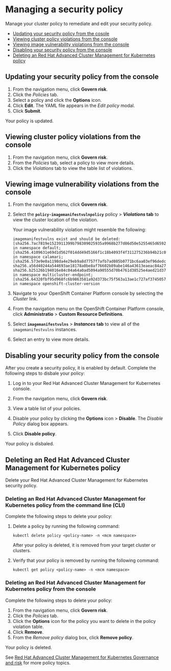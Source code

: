# Managing a security policy

Manage your cluster policy to remediate and edit your security policy. 

- [Updating your security policy from the cosole](#updating-your-security-policy-from-the-cosole)
- [Viewing cluster policy violations from the console](#viewing-cluster-violations-from-the-console)
- [Viewing image vulnerability violations from the console](#viewing-image-vulnerability-violations-from-the-console)
- [Disabling your security policy from the console](#disabling-your-security-policy-from-the-console)
- [Deleting an Red Hat Advanced Cluster Management for Kubernetes policy](#deleting-an-red-hat-advanced-cluster-management-for-kubernetes-policy)

## Updating your security policy from the console

1. From the navigation menu, click **Govern risk**.
2. Click the _Policies_ tab.
3. Select a policy and click the **Options** icon. 
4. Click **Edit**. The YAML file appears in the _Edit policy_ modal.
5. Click **Submit**.

Your policy is updated. 

## Viewing cluster policy violations from the console

1. From the navigation menu, click **Govern risk**.
2. From the _Policies_ tab, select a policy to view more details.
3. Click the _Violations_ tab to view the table list of violations.

## Viewing image vulnerability violations from the console

1. From the navigation menu, click **Govern risk**. 
2. Select the **`policy-imagemanifestvulnpolicy`** policy > **_Violations_ tab** to view the cluster location of the violation.

   Your image vulnerability violation might resemble the following:

   ```
   imagemanifestvulns exist and should be deleted: [sha256.7ac7819e1523911399b798309025935a9968b277d86d50e5255465d6592c0266] in namespace default; [sha256.4109631e69d1d562f014dd49d5166f1c18b4093f4f311275236b94b21c0041c0] in namespace calamari; [sha256.573e9e0a1198da4e29eb9a8d7757f7afb7ad085b0771bc6aa03ef96dedc5b743, sha256.a56d40244a544693ae18178a0be8af76602b89abe146a43613eaeac84a27494e, sha256.b25126b194016e84c04a64a0ad5094a90555d70b4761d38525e4aed21d372820] in namespace multicluster-endpoint; [sha256.64320fbf95d968fc6b9863581a92d373bc75f563a13ae1c727af37450579f61a] in namespace openshift-cluster-version
   ```

3. Navigate to your OpenShift Container Platform console by selecting the _Cluster_ link.

4. From the navigation menu on the OpenShift Container Platform console, click **Administratio** > **Custom Resource Definitions**.

5. Select **`imagemanifestvulns`** > **_Instances_ tab** to view all of the `imagemanifestvulns` instances. 

6. Select an entry to view more details. 

## Disabling your security policy from the console

After you create a security policy, it is enabled by default. Complete the following steps to disbale your policy:

1. Log in to your Red Hat Advanced Cluster Management for Kubernetes console.

2. From the navigation menu, click **Govern risk**.

3. View a table list of your policies.

4. Disable your policy by clicking the **Options** icon > **Disable**. The _Disable Policy_ dialog box appears.

5. Click **Disable policy**. 

Your policy is disbaled. 

## Deleting an Red Hat Advanced Cluster Management for Kubernetes policy

Delete your Red Hat Advanced Cluster Management for Kubernetes security policy.

### Deleting an Red Hat Advanced Cluster Management for Kubernetes policy from the command line (CLI)

Complete the following steps to delete your policy:

1. Delete a policy by running the following command:

    ```
    kubectl delete policy <policy-name> -n <mcm namespace>  
    ```

    After your policy is deleted, it is removed from your target cluster or clusters.

2. Verify that your policy is removed by running the following command:

    ```
    kubectl get policy <policy-name> -n <mcm namespace>
    ```

### Deleting an Red Hat Advanced Cluster Management for Kubernetes policy from the console

Complete the following steps to delete your policy:

1. From the navigation menu, click **Govern risk**.
2. Click the _Policies_ tab. 
3. Click the **Options** icon for the policy you want to delete in the policy violation table.
4. Click **Remove**.
5. From the _Remove policy_ dialog box, click **Remove policy**. 

Your policy is deleted.

See [Red Hat Advanced Cluster Management for Kubernetes Governance and risk](../governance/compliance_intro.md) for more policy topics.




